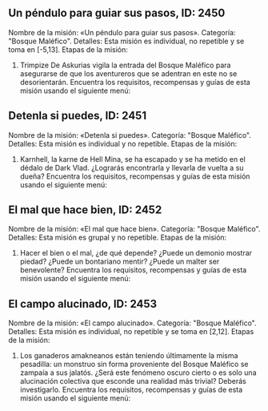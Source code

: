## Un péndulo para guiar sus pasos, ID: 2450
Nombre de la misión: «Un péndulo para guiar sus pasos».
Categoría: "Bosque Maléfico".
Detalles: Esta misión es individual, no repetible y se toma en [-5,13].
Etapas de la misión:
1. Trimpize De Askurias vigila la entrada del Bosque Maléfico para asegurarse de que los aventureros que se adentran en este no se desorientarán.
Encuentra los requisitos, recompensas y guías de esta misión usando el siguiente menú:
<component type={2450_QUEST_MENU}>

## Detenla si puedes, ID: 2451
Nombre de la misión: «Detenla si puedes».
Categoría: "Bosque Maléfico".
Detalles: Esta misión es individual y no repetible.
Etapas de la misión:
1. Karnhell, la karne de Hell Mina, se ha escapado y se ha metido en el dédalo de Dark Vlad. ¿Lograrás encontrarla y llevarla de vuelta a su dueña?
Encuentra los requisitos, recompensas y guías de esta misión usando el siguiente menú:
<component type={2451_QUEST_MENU}>

## El mal que hace bien, ID: 2452
Nombre de la misión: «El mal que hace bien».
Categoría: "Bosque Maléfico".
Detalles: Esta misión es grupal y no repetible.
Etapas de la misión:
1. Hacer el bien o el mal, ¿de qué depende? ¿Puede un demonio mostrar piedad? ¿Puede un bontariano mentir? ¿Puede un malter ser benevolente?
Encuentra los requisitos, recompensas y guías de esta misión usando el siguiente menú:
<component type={2452_QUEST_MENU}>

## El campo alucinado, ID: 2453
Nombre de la misión: «El campo alucinado».
Categoría: "Bosque Maléfico".
Detalles: Esta misión es individual, no repetible y se toma en [2,12].
Etapas de la misión:
1. Los ganaderos amakneanos están teniendo últimamente la misma pesadilla: un monstruo sin forma proveniente del Bosque Maléfico se zampaía a sus jalatós. ¿Será este fenómeno oscuro cierto o es solo una alucinación colectiva que esconde una realidad más trivial? Deberás investigarlo.
Encuentra los requisitos, recompensas y guías de esta misión usando el siguiente menú:
<component type={2453_QUEST_MENU}>